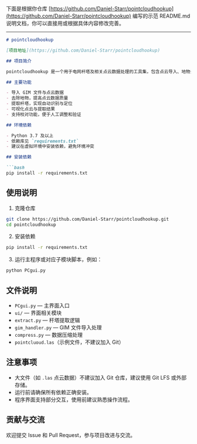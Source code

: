 下面是根据你仓库 [https://github.com/Daniel-Starr/pointcloudhookup](https://github.com/Daniel-Starr/pointcloudhookup) 编写的示范 README.md 说明文档，你可以直接用或根据具体内容修改完善。

---

````markdown
# pointcloudhookup

[项目地址](https://github.com/Daniel-Starr/pointcloudhookup)

## 项目简介

pointcloudhookup 是一个用于电网杆塔及相关点云数据处理的工具集，包含点云导入、地物去除、杆塔提取、数据校对等功能。通过结合多种算法和界面操作，支持点云的可视化及自动化处理，提升电网巡检和维护效率。

## 主要功能

- 导入 GIM 文件与点云数据  
- 去除地物，提高点云数据质量  
- 提取杆塔，实现自动识别与定位  
- 可视化点云与提取结果  
- 支持校对功能，便于人工调整和验证  

## 环境依赖

- Python 3.7 及以上  
- 依赖库见 `requirements.txt`  
- 建议在虚拟环境中安装依赖，避免环境冲突  

## 安装依赖

```bash
pip install -r requirements.txt
````

## 使用说明

1. 克隆仓库

```bash
git clone https://github.com/Daniel-Starr/pointcloudhookup.git
cd pointcloudhookup
```

2. 安装依赖

```bash
pip install -r requirements.txt
```

3. 运行主程序或对应子模块脚本，例如：

```bash
python PCgui.py
```

## 文件说明

* `PCgui.py` — 主界面入口
* `ui/` — 界面相关模块
* `extract.py` — 杆塔提取逻辑
* `gim_handler.py` — GIM 文件导入处理
* `compress.py` — 数据压缩处理
* `pointcluoud.las`（示例文件，不建议加入 Git）

## 注意事项

* 大文件（如 `.las` 点云数据）不建议加入 Git 仓库，建议使用 Git LFS 或外部存储。
* 运行前请确保所有依赖正确安装。
* 程序界面支持部分交互，使用前建议熟悉操作流程。

## 贡献与交流

欢迎提交 Issue 和 Pull Request，参与项目改进与交流。


